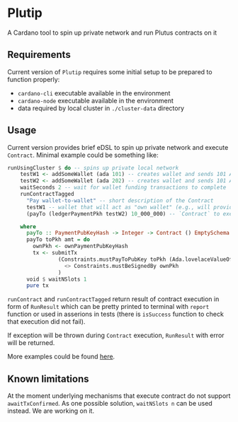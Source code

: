 # Plutip

A Cardano tool to spin up private network and run Plutus contracts on it

## Requirements

Current version of `Plutip` requires some initial setup to be prepared to function properly:
- `cardano-cli` executable available in the environment
- `cardano-node` executable available in the environment
- data required by local cluster in `./cluster-data` directory

## Usage
Current version provides brief eDSL to spin up private network and execute `Contract`. Minimal example could be something like:
```haskell
runUsingCluster $ do -- spins up private local network
    testW1 <- addSomeWallet (ada 101) -- creates wallet and sends 101 Ada to it
    testW2 <- addSomeWallet (ada 202) -- creates wallet and sends 101 Ada to it
    waitSeconds 2 -- wait for wallet funding transactions to complete
    runContractTagged 
      "Pay wallet-to-wallet" -- short description of the Contract
      testW1 -- wallet that will act as "own wallet" (e.g., will provide own `PaymentPubKeyHash`)
      (payTo (ledgerPaymentPkh testW2) 10_000_000) -- `Contract` to execute

    where
      payTo :: PaymentPubKeyHash -> Integer -> Contract () EmptySchema Text CardanoTx
      payTo toPkh amt = do
        ownPkh <- ownPaymentPubKeyHash
        tx <- submitTx 
                (Constraints.mustPayToPubKey toPkh (Ada.lovelaceValueOf amt) 
                  <> Constraints.mustBeSignedBy ownPkh
                )
      void $ waitNSlots 1
      pure tx
```

`runContract` and `runContractTagged` return result of contract execution in form of `RunResult` which can be pretty printed to terminal with `report` function or used in asserions in tests (there is `isSuccess` function to check that execution did not fail). 

If exception will be thrown during `Contract` execution, `RunResult` with error will be returned.

More examples could be found [here](example/Main.hs).

## Known limitations

At the moment underlying mechanisms that execute contract do not support `awaitTxConfirmed`. As one possible solution, `waitNSlots n` can be used instead. We are working on it.
